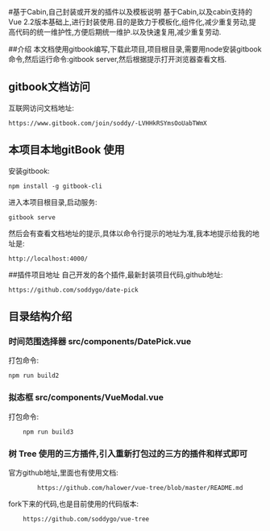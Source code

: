 #基于Cabin,自己封装或开发的插件以及模板说明
基于Cabin,以及cabin支持的Vue 2.2版本基础上,进行封装使用.目的是致力于模板化,组件化,减少重复劳动,提高代码的统一维护性,方便后期统一维护.以及快速复用,减少重复劳动.

##介绍
本文档使用gitbook编写,下载此项目,项目根目录,需要用node安装gitbook命令,然后运行命令:gitbook server,然后根据提示打开浏览器查看文档.

## gitbook文档访问
互联网访问文档地址:

    https://www.gitbook.com/join/soddy/-LVHHkRSYmsOoUabTWmX

## 本项目本地gitBook 使用

安装gitbook:

    npm install -g gitbook-cli
        
进入本项目根目录,启动服务:

    gitbook serve
    
然后会有查看文档地址的提示,具体以命令行提示的地址为准,我本地提示给我的地址是:

    http://localhost:4000/

##插件项目地址
自己开发的各个插件,最新封装项目代码,github地址:

    https://github.com/soddygo/date-pick
    

## 目录结构介绍

   ### 时间范围选择器 src/components/DatePick.vue
   打包命令:
    
    npm run build2
   
   ### 拟态框 src/components/VueModal.vue
   打包命令:
   
        npm run build3
        
   ### 树 Tree 使用的三方插件,引入重新打包过的三方的插件和样式即可
   官方github地址,里面也有使用文档:
   
            https://github.com/halower/vue-tree/blob/master/README.md
            
   fork下来的代码,也是目前使用的代码版本:
    
        https://github.com/soddygo/vue-tree